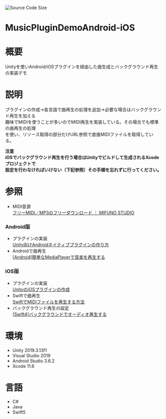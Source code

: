 ![Source Code Size](https://img.shields.io/github/languages/code-size/HasegawaTakatune/MusicPluginDemoAndroid-iOS)  
  
# MusicPluginDemoAndroid-iOS  
  
# 概要  
 Unityを使いAndroid/iOSプラグインを経由した曲生成とバックグラウンド再生の実装デモ  

# 説明  
 プラグインの作成→各言語で曲再生の処理を追加→必要な場合はバックグラウンド再生を加える  
 趣味でMIDIを使うことが多いのでMIDI再生を実装している。その場合でも標準の曲再生の処理  
 を使い、リソース取得の部分だけURL参照で直接MIDIファイルを取得している。  
   
 **注意  
 iOSでバックグラウンド再生を行う場合はUnityでビルドして生成されるXcodeプロジェクトで  
 設定を行わなければいけない（下記参照）その手順を忘れずに行ってください。**  
  
# 参照  
- MIDI音源  
[フリーMIDI／MP3のフリーダウンロード ｜ MIFUNO STUDIO](http://www.mifunostudio.com/freemidimp3/)  
  
### Android版  
- プラグインの実装  
[Unity向けAndroidネイティブプラグインの作り方](https://gaprot.jp/2020/03/30/unity-android-native-plugin/)  
- Androidで曲再生  
[[Android]簡単なMediaPlayerで音楽を再生する](https://akira-watson.com/android/audio-player.html)  
  
### iOS版  
- プラグインの実装  
[UnityのiOSプラグインの作成](https://note.com/npaka/n/nc6236cde60c1)  
- Swiftで曲再生  
[SwiftでMIDIファイルを再生する方法](https://develop.hateblo.jp/entry/swift-midi-player)  
- バックグラウンド再生の設定  
[[Swift4]バックグラウンドでオーディオ再生する](https://qiita.com/kenny_J_7/items/936d91151149868618a8)  
  
# 環境  
- Unity 2019.3.13f1  
- Visual Studio 2019  
- Android Studio 3.6.2  
- Xcode 11.6  
  
# 言語  
- C#  
- Java  
- Swift5  
